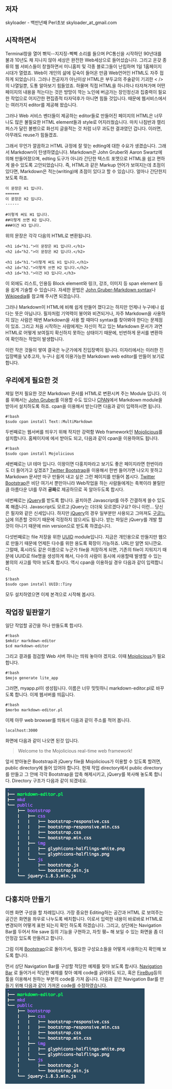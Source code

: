 저자
---------
skyloader - 백만년째 Perl초보 skyloader_at_gmail.com

시작하면서
---------
Terminal창을 열어 쀠익--지지징-삑삑 소리를 들으며 PC통신을 시작하던 90년대를 불과 10년도 채 지나지 않아 세상은 완전한 Web세상으로 들어섰습니다. 그리고 온갖 종류의 웹 서비스들이 창궐하면서 미니홈피 및 각종 블로그들이 난립하며 1일 1홈페이지 시대가 열렸죠. 
Web이 개인의 삶에 깊숙이 들어온 만큼 Web언어인 HTML도 자주 접하게 되었습니다. 그러나 전공자가 아닌이상 HTML은 부두교의 주술같이 기괴한 < \/>의 나열일뿐, 도통 알아보기 힘들었죠. 하물며 직접 HTML을 하나하나 타자쳐가며 어떤 페이지의  내용을 적는다는 것은 방망이 깍는 노인에 버금가는 장인정신과 집중력이 필요한 작업으로 어지간한 편집증적 타자덕후가 아니면 힘들 것입니다. 때문에 웹서비스에서는 여러가지 editor를 제공해 왔습니다. 

그러나 Web 서비스 벤더들이 제공하는 editor들로 만들어진 페이지의 HTML은 너무나도 많은 불필요한 HTML element들과 style로 어지러웠습니다. 마치 나침반과 캘리퍼스가 달린 볼펜으로 화선지 글을적는 것 처럼 너무 과도한 결과였던 겁니다. 이러면, 아무래도 reuse가 힘들겠죠. 

그래서 무언가 깔끔하고 HTML 규정에 잘 맞는 edting에 대한 수요가 생겼습니다. 그래서 Markdown이 탄생하였습니다.
Markdown은 John Gruber와 Aaron Swartz에 의해 만들어졌으며, edting 도구가 아니라 간단한 텍스트 포맷으로 HTML을 쉽고 편하게 쓸수 있도록 고안되었습니다.
즉, HTML과 같은 Markup 언어가 보여지는데 초점이 있다면, Markdown은 적는(writing)에 초점이 있다고 할 수 있습니다.
얼마나 간단한지 보도록 하죠.

    이 문장은 H1 입니다.
    ======
    이 문장은 H2 입니다.
    ------

    #이렇게 써도 H1 입니다. 
    ##이렇게 쓰면 H2 입니다.
    ###이건 H3 입니다.

위의 문장은 각각 다음의 HTML로 변환됩니다.

    <h1 id="h1.">이 문장은 H1 입니다.</h1>
    <h2 id="h2.">이 문장은 H2 입니다.</h2>

    <h1 id="h1.">이렇게 써도 H1 입니다.</h1>
    <h2 id="h2.">이렇게 쓰면 H2 입니다.</h2>
    <h3 id="h3.">이건 H3 입니다.</h3>

이 외에도 리스트, 인용등 Block element와 링크, 강조, 이미지 등 span element 등을 쉽게 기술할 수 있습니다. 
자세한 문법은 [John Gruber-Markdown syntax][markdown-syntax]나 [Wikipedia][wikipedia]를 참고해 주시면 되겠습니다.

그러나 Markdown이 HTML에 비해 쉽게 만들어 졌다고는 하지만 언제나 누구에나 쉽다는 뜻은 아닙니다.  필자처럼 기억력이 붕어와 비견되거나,
자주 Markdown을 사용하지 않는 사람은 매번 Markdown을 사용 할 때마다 syntax를 찾아봐야 한다는 문제점이 있죠. 
그리고 처음 시작하는 사람에게는 자신이 적고 있는 Markdown 문서가 과연 HTML로 어떻게 보여질지 확신하지 못하는 상태이기 때문에, 빈번하게 문서를 변환하여 확인하는 작업이 발생합니다.

이런 작은 것들이 쌓여 결국은 누군가에게 진입장벽이 됩니다. 
이자리에서는 이러한 진입장벽을 낮추고자, 누구나 쉽게 이용가능한 Markdown web editor를 만들어 보기로 합니다.

우리에게 필요한 것
-----------------

제일 먼저 필요한 것은 Markdown 문서를 HTML로 변환시켜 주는 Module 입니다.
이를 위해서는 [John Gruber][john-gruber]를 이용할 수도 있으나 [CPAN][cpan-text-multimarkdown]에서 Markdown module을 받아서 설치하도록 하죠.
cpan을 이용해서 받는다면 다음과 같이 입력하시면 됩니다.

    #!bash
    $sudo cpan install Text::MultiMarkdown

두번째로는 웹서버를 띄우기 위해 작지만 강력함 Web framework인 [Mojolicious][mojolicious]를 설치합니다.
홈페이지에 에서 받아도 되고, 다음과 같이 cpan을 이용하여도 됩니다.

    #!bash
    $sudo cpan install Mojolicious

세번째로는 UI 테마 입니다. 이왕이면 다홍치마라고 보기도 좋은 페이지라면 한번이라도 더 들어가고 싶겠죠? [Twitter Bootstrap][bootstrap]을 이용해서 한번 들어가면 나오지 못하고 Markdown 문서만 마구 만들어 내고 싶은 그런 페이지를 만들어 봅시다.
[Twitter Bootstrap][bootstrap]은 비단 여기서 뿐만아니라 Web작업을 하는 사람들에게는 축복이라 불릴만큼 아름다운 UI를 무려 **공짜**로 제공하므로 꼭 알아두도록 합시다.

네번째로는 [jQuery][jquery]를 받도록 합니다. 골치아픈 Javascript를 아주 간결하게 쓸수 있도록 해줍니다. Javascript도 모르고 jQuery는 더더욱 모르겠다구요?
아니 이런... 당신은 필자와 같은 신세입니다. 하지만 [jQuery][jquery]의 경우 일부분만 사용되고 그마져도 [구글느님][google]에 의존할 것이기 때문에 걱정하지 않으셔도 됩니다. 받는 파일은 jQuery를 개발 할 것이 아니기 때문에 min version으로 받도록 하겠습니다.

다섯번째로는 file 저장을 위한 [UUID][uuid] module입니다. 지금은 개인용으로 만들지만 웹으로 만들기 때문에 언제든 다수를 위한 용도록 확장이 가능하죠. URL만 알면 되니깐요. 그럴때, 혹시라도 같은 이름으로 누군가 file을 저장하게 되면, 기존의 file이 지워지기 때문에 UUID로 file명을 생성하게 해서, 다수의 사람이 동시에 사용할때 발생할 수 있는 불의의 사고를 막아 보도록 합시다.
역시 cpan을 이용하실 경우 다음과 같이 입력합니다.

    $!bash
    $sudo cpan install UUID::Tiny

모두 설치하였으면 이제 본격으로 시작해 봅시다. 

작업장 밑판깔기
--------------

일단 작업할 공간을 하나 만들도록 합시다.

    #!bash
    $mkdir markdown-editor
    $cd markdown-editor

그리고 결과를 점검할 Web 서버 하나는 띄워 놓아야 겠지요. 이때 [Mojolicious][mojolicious]가 필요합니다.

    #!bash
    $mojo generate lite_app

그러면, myapp.pl이 생성됩니다. 이름은 너무 밋밋하니 markdown-editor.pl로 바꾸도록 합니다. 이제 웹서버를 띄웁니다. 
    
    #!bash
    $morbo markdown-editor.pl

이제 아무 web browser를 띄워서 다음과 같이 주소를 적어 봅니다.
    
    localhost:3000

화면에 다음과 같이 나오면 된것 입니다.

> Welcome to the Mojolicious real-time web framework!

앞서 받아놓은 Bootstrap과 jQuery file을 Mojolicious가 이용할 수 있도록 할려면, public directory에 들어 있어야 합니다.
현재 작업 directory에서 public directory를 만들고 그 안에 각각 Bootstrap을 압축 해제시키고, jQuery를 복사해 놓도록 합니다.
Directory 구조가 다음과 같이 되겠네요.

![workspace][img-01]

    
다홍치마 만들기
--------------

이젠 화면 구성을 할 차례입니다. 
가장 중요한 Editing하는 공간과 HTML 로 보여주는 공간은 화면을 좌우로 나누도록 배치합니다.
이로서 입력한 내용이 바로바로 HTML로 변경되어 어떻게 표현 되는지 확인 하도록 하겠습니다.
그리고, 상단에는 Navigation Bar를 두어서 file save 등의 기능을 구현하고, 자칫 휑~ 해 보일 수 있는 화면을 좀 더 안정감 있도록 만들려고 합니다.

그럼 이제 [Bootstrap][bootstrap]으로 돌아가서, 필요한 구성요소들을 어떻게 사용하는지 확인해 보도록 합니다.

먼서 상단 Navigation Bar를 구성할 적당한 예제를 찾아 보도록 합시다. [Navigation Bar][navbar] 로 들어가서 적당한 예제를 찾아 예제 code를 긁어와도 되고, 혹은 [FireBug][firebug]등의 툴을 이용해서 원하는 부분의 code를 가져 옵니다.
다음과 같은 Navigation Bar를 만들기 위해 다음과 같이 가져온 code를 수정하였습니다.
![navbar][img-01]



[markdown-syntax]: http://daringfireball.net/projects/markdown/syntax/
[wikipedia]: http://en.wikipedia.org/wiki/Markdown/
[john-gruber]: http://daringfireball.net/projects/markdown/
[cpan-text-multimarkdown]: http://www.metacpan.org/module/Text::MultiMarkdown/
[mojolicious]: http://mojolicio.us/
[bootstrap]: http://twitter.github.com/bootstrap/
[jquery]: http://jquery.com/
[google]: http:google.com/
[uuid]: http://en.wikipedia.org/wiki/UUID/
[navbar]: http://twitter.github.com/bootstrap/components.html#navbar
[firebug]: https://www.getfirebug.com/

[img-01]: img-01.png
